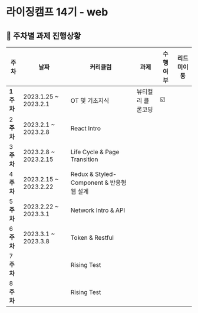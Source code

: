 # 라이징캠프 14기 - web

##  📌 주차별 과제 진행상황

|주차|날짜|커리큘럼|과제|수행여부|리드미이동|
|---|---|------|--|-----|------|
|**1주차** |2023.1.25 ~ 2023.2.1| OT 및 기초지식 | 뷰티컬리 클론코딩 | ☑️  |  |
|2**주차** |2023.2.1 ~ 2023.2.8| React Intro |  |  |  |
|3**주차** |2023.2.8 ~ 2023.2.15| Life Cycle & Page Transition  |  |  |
|4**주차** |2023.2.15 ~ 2023.2.22| Redux & Styled-Component & 반응형 웹 설계 |  |  |  |
|5**주차** |2023.2.22 ~ 2023.3.1| Network Intro & API |  |  |  |
|6**주차** |2023.3.1 ~ 2023.3.8| Token & Restful |  |  |  |
|7**주차** || Rising Test |  |  |  |
|8**주차** || Rising Test |  |  |  |


